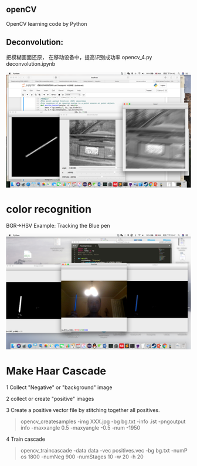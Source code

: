 ## openCV

OpenCV learning code by Python
## Deconvolution:
把模糊画面还原， 在移动设备中，提高识别成功率
opencv_4.py
deconvolution.ipynb

![image](https://github.com/YanZiQinKevin/openCV/blob/master/image/decon_shoot.png)


# color recognition
BGR->HSV
Example: Tracking the Blue pen

![TrackingColor](https://github.com/YanZiQinKevin/openCV/blob/master/image/screenshoot.png)



# Make Haar Cascade
1 Collect "Negative" or "background" image

2 collect or create "positive" images

3 Create a positive vector file by stitching   	  together all positives. 

> opencv_createsamples -img XXX.jpg -bg bg.txt -info .ist -pngoutput info -maxxangle 0.5 -maxyangle -0.5 -num -1950

4 Train cascade

>  opencv_traincascade -data data -vec positives.vec -bg bg.txt -numP os 1800 -numNeg 900 -numStages 10 -w 20 -h 20
